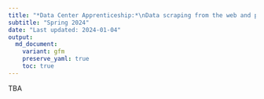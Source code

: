 ```yaml
---
title: "*Data Center Apprenticeship:*\nData scraping from the web and pdf documents in R"
subtitle: "Spring 2024" 
date: "Last updated: 2024-01-04"
output:
  md_document:
    variant: gfm
    preserve_yaml: true
    toc: true
---
```


TBA
